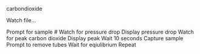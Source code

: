 carbondioxide

Watch file...

Prompt for sample #
Watch for pressure drop
Display pressure drop
Watch for peak carbon dioxide
Display peak
Wait 10 seconds
Capture sample
Prompt to remove tubes
Wait for eqiulibrium
Repeat
